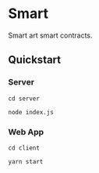 # Smart

Smart art smart contracts.

## Quickstart

### Server

`cd server`

`node index.js`

### Web App

`cd client`

`yarn start`
